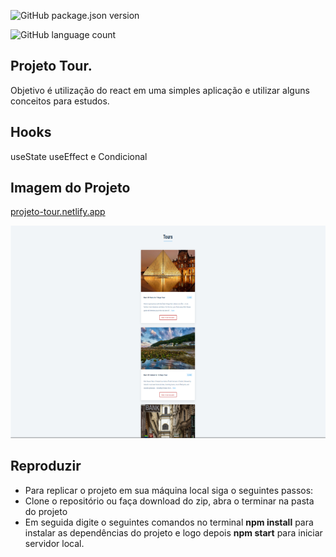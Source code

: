 ![GitHub package.json version](https://img.shields.io/github/package-json/v/jefferson1984/projeto-tour)

![GitHub language count](https://img.shields.io/github/languages/count/jefferson1984/projeto-tour)

## Projeto Tour.

Objetivo é utilização do react em uma simples aplicação e utilizar alguns conceitos para estudos.

## Hooks

useState useEffect e Condicional

## Imagem do Projeto

[projeto-tour.netlify.app](https://projeto-tour.netlify.app/)

<img src="https://github.com/jefferson1984/projeto-tour/blob/main/tour2.png">

## Reproduzir

<ul>
  <li>Para replicar o projeto em sua máquina local siga o seguintes passos:</li>
  <li>Clone o repositório ou faça download do zip,  abra o terminar na pasta do projeto</li>
  <li>Em seguida digite o seguintes comandos no terminal  <strong>npm install</strong> para instalar as dependências do projeto e logo depois  <strong>npm start</strong> para iniciar servidor local.</li>
</ul>
